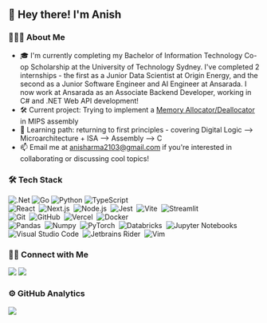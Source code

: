 ## 👋 Hey there! I'm Anish

### 👨🏻‍💻 About Me
- 🎓 I'm currently completing my Bachelor of Information Technology Co-op Scholarship at the University of Technology Sydney. I've completed 2 internships - the first as a Junior Data Scientist at Origin Energy, and the second as a Junior Software Engineer and AI Engineer at Ansarada. I now work at Ansarada as an Associate Backend Developer, working in C# and .NET Web API development!
- 🛠️ Current project: Trying to implement a [Memory Allocator/Deallocator](https://github.com/anishsharma21/EarlyLangs/blob/main/MIPS_asm/malloc_free.s) in MIPS assembly
- 🌱 Learning path: returning to first principles - covering Digital Logic --> Microarchitecture + ISA --> Assembly --> C
- 📫 Email me at anisharma2103@gmail.com if you're interested in collaborating or discussing cool topics!

### 🛠 Tech Stack

![.Net](https://img.shields.io/badge/.NET-5C2D91?style=for-the-badge&logo=.net&logoColor=white)
![Go](https://img.shields.io/badge/go-%2300ADD8.svg?style=for-the-badge&logo=go&logoColor=white)
![Python](https://img.shields.io/badge/python-3670A0?style=for-the-badge&logo=python&logoColor=ffdd54)
![TypeScript](https://img.shields.io/badge/typescript-%23007ACC.svg?style=for-the-badge&logo=typescript&logoColor=white)\
![React](https://img.shields.io/badge/-React-333333?style=flat&logo=react)&nbsp;
![Next.js](https://img.shields.io/badge/-Next.js-333333?style=flat&logo=nextdotjs)&nbsp;
![Node.js](https://img.shields.io/badge/-Node.js-333333?style=flat&logo=node.js)&nbsp;
![Jest](https://img.shields.io/badge/-Jest-333333?style=flat&logo=jest)&nbsp;
![Vite](https://img.shields.io/badge/-Vite-333333?style=flat&logo=vite)&nbsp;
![Streamlit](https://img.shields.io/badge/-Streamlit-333333?style=flat&logo=streamlit)&nbsp;\
![Git](https://img.shields.io/badge/-Git-333333?style=flat&logo=git)&nbsp;
![GitHub](https://img.shields.io/badge/-GitHub-333333?style=flat&logo=github)&nbsp;
![Vercel](https://img.shields.io/badge/-Vercel-333333?style=flat&logo=vercel)&nbsp;
![Docker](https://img.shields.io/badge/-Docker-333333?style=flat&logo=docker)&nbsp;\
![Pandas](https://img.shields.io/badge/-Pandas-333333?style=flat&logo=pandas)&nbsp;
![Numpy](https://img.shields.io/badge/-Numpy-333333?style=flat&logo=numpy)&nbsp;
![PyTorch](https://img.shields.io/badge/-PyTorch-333333?style=flat&logo=pytorch)&nbsp;
![Databricks](https://img.shields.io/badge/-Databricks-333333?style=flat&logo=databricks)&nbsp;
![Jupyter Notebooks](https://img.shields.io/badge/-Jupyter_Notebooks-333333?style=flat&logo=jupyter)&nbsp;\
![Visual Studio Code](https://img.shields.io/badge/-Visual%20Studio%20Code-333333?style=flat&logo=visual-studio-code&logoColor=007ACC)&nbsp;
![Jetbrains Rider](https://img.shields.io/badge/-Jetbrains_Rider-333333?style=flat&logo=rider)&nbsp;
![Vim](https://img.shields.io/badge/-Vim-333333?style=flat&logo=vim)&nbsp;

### 🤝🏻 Connect with Me

<a href="https://www.linkedin.com/in/anish-sharma-933266221/"><img src="https://img.shields.io/badge/Anish%20Sharma-0077B5?style=flat-square&logo=Linkedin&logoColor=white"/></a>
<a href="mailto:anisharma2103@gmail.com"><img src="https://img.shields.io/badge/-anisharma2103@gmail.com-D14836?style=flat-square&logo=Gmail&logoColor=white"/></a>

### ⚙️ GitHub Analytics
![](http://github-profile-summary-cards.vercel.app/api/cards/profile-details?username=anishsharma21&theme=tokyonight)
